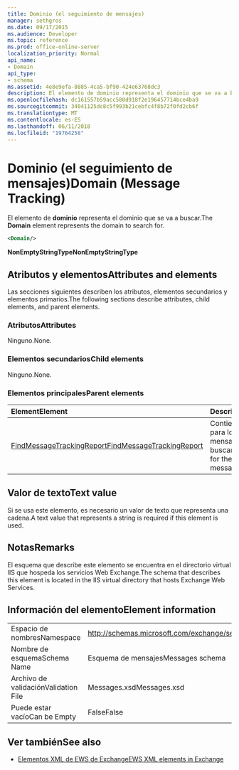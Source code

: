 ```yaml
---
title: Dominio (el seguimiento de mensajes)
manager: sethgros
ms.date: 09/17/2015
ms.audience: Developer
ms.topic: reference
ms.prod: office-online-server
localization_priority: Normal
api_name:
- Domain
api_type:
- schema
ms.assetid: 4e8e9efa-8885-4ca5-bf90-424e63768dc3
description: El elemento de dominio representa el dominio que se va a buscar.
ms.openlocfilehash: dc161557b59acc580d918f2e196457714bce4ba9
ms.sourcegitcommit: 34041125dc8c5f993b21cebfc4f8b72f0fd2cb6f
ms.translationtype: MT
ms.contentlocale: es-ES
ms.lasthandoff: 06/11/2018
ms.locfileid: "19764258"
---
```

# <a name="domain-message-tracking"></a><span data-ttu-id="eea04-103">Dominio (el seguimiento de mensajes)</span><span class="sxs-lookup"><span data-stu-id="eea04-103">Domain (Message Tracking)</span></span>

<span data-ttu-id="eea04-104">El elemento de **dominio** representa el dominio que se va a buscar.</span><span class="sxs-lookup"><span data-stu-id="eea04-104">The **Domain** element represents the domain to search for.</span></span> 
  
```XML
<Domain/>
```

 <span data-ttu-id="eea04-105">**NonEmptyStringType**</span><span class="sxs-lookup"><span data-stu-id="eea04-105">**NonEmptyStringType**</span></span>
## <a name="attributes-and-elements"></a><span data-ttu-id="eea04-106">Atributos y elementos</span><span class="sxs-lookup"><span data-stu-id="eea04-106">Attributes and elements</span></span>

<span data-ttu-id="eea04-107">Las secciones siguientes describen los atributos, elementos secundarios y elementos primarios.</span><span class="sxs-lookup"><span data-stu-id="eea04-107">The following sections describe attributes, child elements, and parent elements.</span></span>
  
### <a name="attributes"></a><span data-ttu-id="eea04-108">Atributos</span><span class="sxs-lookup"><span data-stu-id="eea04-108">Attributes</span></span>

<span data-ttu-id="eea04-109">Ninguno.</span><span class="sxs-lookup"><span data-stu-id="eea04-109">None.</span></span>
  
### <a name="child-elements"></a><span data-ttu-id="eea04-110">Elementos secundarios</span><span class="sxs-lookup"><span data-stu-id="eea04-110">Child elements</span></span>

<span data-ttu-id="eea04-111">Ninguno.</span><span class="sxs-lookup"><span data-stu-id="eea04-111">None.</span></span>
  
### <a name="parent-elements"></a><span data-ttu-id="eea04-112">Elementos principales</span><span class="sxs-lookup"><span data-stu-id="eea04-112">Parent elements</span></span>

|<span data-ttu-id="eea04-113">**Element**</span><span class="sxs-lookup"><span data-stu-id="eea04-113">**Element**</span></span>|<span data-ttu-id="eea04-114">**Descripción**</span><span class="sxs-lookup"><span data-stu-id="eea04-114">**Description**</span></span>|
|:-----|:-----|
|[<span data-ttu-id="eea04-115">FindMessageTrackingReport</span><span class="sxs-lookup"><span data-stu-id="eea04-115">FindMessageTrackingReport</span></span>](findmessagetrackingreport.md) <br/> |<span data-ttu-id="eea04-116">Contiene los criterios para los tipos de mensajes para buscar.</span><span class="sxs-lookup"><span data-stu-id="eea04-116">Contains criteria for the types of messages to find.</span></span>  <br/> |
   
## <a name="text-value"></a><span data-ttu-id="eea04-117">Valor de texto</span><span class="sxs-lookup"><span data-stu-id="eea04-117">Text value</span></span>

<span data-ttu-id="eea04-118">Si se usa este elemento, es necesario un valor de texto que representa una cadena.</span><span class="sxs-lookup"><span data-stu-id="eea04-118">A text value that represents a string is required if this element is used.</span></span>
  
## <a name="remarks"></a><span data-ttu-id="eea04-119">Notas</span><span class="sxs-lookup"><span data-stu-id="eea04-119">Remarks</span></span>

<span data-ttu-id="eea04-120">El esquema que describe este elemento se encuentra en el directorio virtual IIS que hospeda los servicios Web Exchange.</span><span class="sxs-lookup"><span data-stu-id="eea04-120">The schema that describes this element is located in the IIS virtual directory that hosts Exchange Web Services.</span></span>
  
## <a name="element-information"></a><span data-ttu-id="eea04-121">Información del elemento</span><span class="sxs-lookup"><span data-stu-id="eea04-121">Element information</span></span>

|||
|:-----|:-----|
|<span data-ttu-id="eea04-122">Espacio de nombres</span><span class="sxs-lookup"><span data-stu-id="eea04-122">Namespace</span></span>  <br/> |http://schemas.microsoft.com/exchange/services/2006/messages  <br/> |
|<span data-ttu-id="eea04-123">Nombre de esquema</span><span class="sxs-lookup"><span data-stu-id="eea04-123">Schema Name</span></span>  <br/> |<span data-ttu-id="eea04-124">Esquema de mensajes</span><span class="sxs-lookup"><span data-stu-id="eea04-124">Messages schema</span></span>  <br/> |
|<span data-ttu-id="eea04-125">Archivo de validación</span><span class="sxs-lookup"><span data-stu-id="eea04-125">Validation File</span></span>  <br/> |<span data-ttu-id="eea04-126">Messages.xsd</span><span class="sxs-lookup"><span data-stu-id="eea04-126">Messages.xsd</span></span>  <br/> |
|<span data-ttu-id="eea04-127">Puede estar vacío</span><span class="sxs-lookup"><span data-stu-id="eea04-127">Can be Empty</span></span>  <br/> |<span data-ttu-id="eea04-128">False</span><span class="sxs-lookup"><span data-stu-id="eea04-128">False</span></span>  <br/> |
   
## <a name="see-also"></a><span data-ttu-id="eea04-129">Ver también</span><span class="sxs-lookup"><span data-stu-id="eea04-129">See also</span></span>

- [<span data-ttu-id="eea04-130">Elementos XML de EWS de Exchange</span><span class="sxs-lookup"><span data-stu-id="eea04-130">EWS XML elements in Exchange</span></span>](ews-xml-elements-in-exchange.md)


